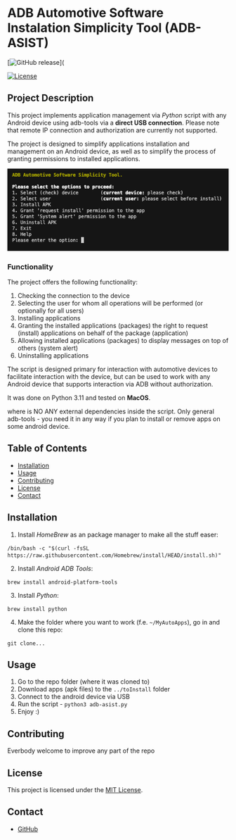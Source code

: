 # ADB Automotive Software Instalation Simplicity Tool (ADB-ASIST)

[![GitHub release](https://img.shields.io/github/v/release/GrayStranger/adb-asist)](

[![License](https://img.shields.io/badge/license-MIT-blue.svg)](LICENSE)

## Project Description

This project implements application management via *Python* script with any Android device using adb-tools via a **direct USB connection**. Please note that remote IP connection and authorization are currently not supported.

The project is designed to simplify applications installation and management on an Android device, as well as to simplify the process of granting permissions to installed applications.

![ADB-ASIST](./images/main_screen.png)

### Functionality

The project offers the following functionality:

1. Checking the connection to the device
2. Selecting the user for whom all operations will be performed (or optionally for all users)
3. Installing applications
4. Granting the installed applications (packages) the right to request (install) applications on behalf of the package (application)
5. Allowing installed applications (packages) to display messages on top of others (system alert)
6. Uninstalling applications

The script is designed primary for interaction with automotive devices to facilitate interaction with the device, but can be used to work with any Android device that supports interaction via ADB without authorization.

It was done on Python 3.11 and tested on **MacOS**.

where is NO ANY external dependencies inside the script. Only general adb-tools - you need it in any way if you plan to install or remove apps on some android device.

## Table of Contents

- [Installation](#installation)
- [Usage](#usage)
- [Contributing](#contributing)
- [License](#license)
- [Contact](#contact)

## Installation

1. Install *HomeBrew* as an package manager to make all the stuff easer:
```
/bin/bash -c "$(curl -fsSL https://raw.githubusercontent.com/Homebrew/install/HEAD/install.sh)"
```
2. Install *Android ADB Tools*:
```
brew install android-platform-tools
```
3. Install *Python*:
```
brew install python
```
4. Make the folder where you want to work (f.e. `~/MyAutoApps`), go in and clone this repo:
```
git clone...
```

## Usage

1. Go to the repo folder (where it was cloned to)
2. Download apps (apk files) to the `../toInstall` folder
3. Connect to the android device via USB
4. Run the script - `python3 adb-asist.py`
5. Enjoy :)

## Contributing

Everbody welcome to improve any part of the repo

## License

This project is licensed under the [MIT License](LICENSE).

## Contact

- [GitHub](https://github.com/GrayStranger)
